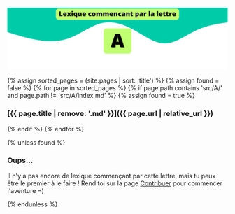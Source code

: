 ![A](../../assets/letters/A.png)

{% assign sorted_pages = (site.pages | sort: 'title') %}
{% assign found = false %}
{% for page in sorted_pages %}
{% if page.path contains 'src/A/' and page.path != 'src/A/index.md' %}
{% assign found = true %}
### [{{ page.title | remove: '.md' }}]({{ page.url | relative_url }})
{% endif %}
{% endfor %}

{% unless found %}
### Oups...

Il n'y a pas encore de lexique commençant par cette lettre, mais tu peux être le premier à le faire !
Rend toi sur la page [Contribuer](https://github.com/CryptoLexique/CryptoLexique/blob/main/.github/CONTRIBUTING.md) pour commencer l'aventure =)

{% endunless %}